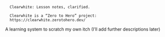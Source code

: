 ```text
  Clearwhite: Lesson notes, clarified.

  Clearwhite is a “Zero to Hero” project:
  https://clearwhite.zerotohero.dev/
```

A learning system to scratch my own itch (I’ll add further descriptions later)
